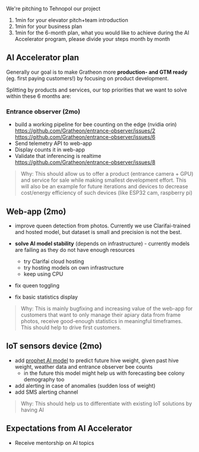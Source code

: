 We're pitching to Tehnopol our project

1. 1min for your elevator pitch+team introduction
2. 1min for your business plan
3. 1min for the 6-month plan, what you would like to achieve during the AI Accelerator program, please divide your steps month by month


## AI Accelerator plan

Generally our goal is to make Gratheon more **production- and GTM ready** (eg. first paying customers!) by focusing on product development.

Splitting by products and services, our top priorities that we want to solve within these 6 months are:

### Entrance observer (2mo)
- build a working pipeline for bee counting on the edge (nvidia orin)
  https://github.com/Gratheon/entrance-observer/issues/2
  https://github.com/Gratheon/entrance-observer/issues/6
- Send telemetry API to web-app
- Display counts it in web-app
- Validate that inferencing is realtime
  https://github.com/Gratheon/entrance-observer/issues/8

> Why: This should allow us to offer a product (entrance camera + GPU) and service for sale while making smallest development effort. This will also be an example for future iterations and devices to decrease cost/energy efficiency of such devices (like ESP32 cam, raspberry pi) 


## Web-app (2mo)

- improve queen detection from photos. Currently we use Clarifai-trained and hosted model, but dataset is small and precision is not the best.
  
- **solve AI model stability** (depends on infrastructure) - currently models are failing as they do not have enough resources
	- try Clarifai cloud hosting
	- try hosting models on own infrastructure
	- keep using CPU
- fix queen toggling
- fix basic statistics display

> Why: This is mainly bugfixing and increasing value of the web-app for customers that want to only manage their apiary data from frame photos, receive good-enough statistics in meaningful timeframes. This should help to drive first customers.


## IoT sensors device (2mo)

- add [prophet AI model](https://facebook.github.io/prophet/) to predict future hive weight, given past hive weight, weather data and entrance observer bee counts
	- in the future this model might help us with forecasting bee colony demography too
- add alerting in case of anomalies (sudden loss of weight)
- add SMS alerting channel

> Why: This should help us to differentiate with existing IoT solutions by having AI 


## Expectations from AI Accelerator
- Receive mentorship on AI topics